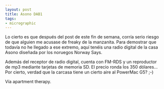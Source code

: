 ```yaml
---
layout: post
title: Asono DAB1
tags:
- micrographic
---
```

Lo cierto es que después del post de este fin de semana, corría serio riesgo de que alguien me acusase de freaky de la manzanita. Para demostrar que todavía no he llegado a ese extremo, aquí tenéis una radio digital de la casa Asono diseñada por los noruegos Norway Says.

Además del receptor de radio digital, cuenta con FM-RDS y un reproductor de mp3 mediante tarjetas de memoria SD. El precio ronda los 350 dólares… Por cierto, verdad que la carcasa tiene un cierto aire al PowerMac G5? ;-)

Vía apartment therapy.
